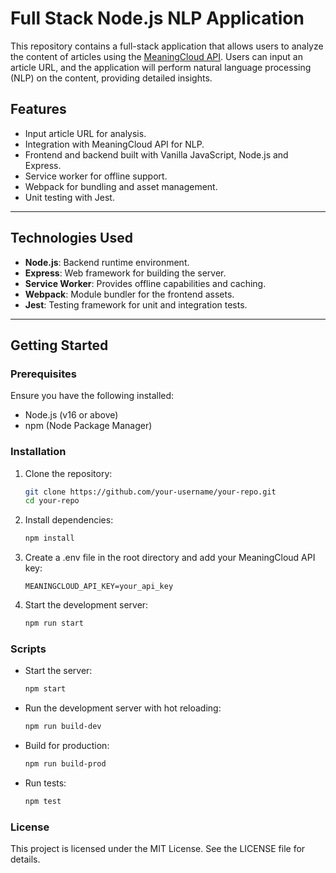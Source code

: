 # Full Stack Node.js NLP Application

This repository contains a full-stack application that allows users to analyze the content of articles using the [MeaningCloud API](https://www.meaningcloud.com/). Users can input an article URL, and the application will perform natural language processing (NLP) on the content, providing detailed insights.

## Features

- Input article URL for analysis.
- Integration with MeaningCloud API for NLP.
- Frontend and backend built with Vanilla JavaScript, Node.js and Express.
- Service worker for offline support.
- Webpack for bundling and asset management.
- Unit testing with Jest.

---

## Technologies Used

- **Node.js**: Backend runtime environment.
- **Express**: Web framework for building the server.
- **Service Worker**: Provides offline capabilities and caching.
- **Webpack**: Module bundler for the frontend assets.
- **Jest**: Testing framework for unit and integration tests.

---

## Getting Started

### Prerequisites

Ensure you have the following installed:

- Node.js (v16 or above)
- npm (Node Package Manager)

### Installation

1. Clone the repository:
   ```bash
   git clone https://github.com/your-username/your-repo.git
   cd your-repo
   ```
2. Install dependencies:
   ```bash
   npm install
   ```
3. Create a .env file in the root directory and add your MeaningCloud API key:

   ```env
   MEANINGCLOUD_API_KEY=your_api_key
   ```

4. Start the development server:

   ```bash
   npm run start
   ```

### Scripts

- Start the server:

  ```bash
  npm start
  ```

- Run the development server with hot reloading:

  ```bash
  npm run build-dev
  ```

- Build for production:

  ```bash
  npm run build-prod
  ```

- Run tests:

  ```bash
  npm test
  ```

### License

This project is licensed under the MIT License. See the LICENSE file for details.
